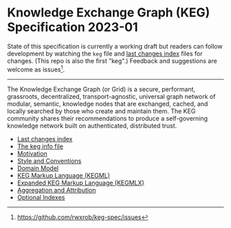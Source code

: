 # Knowledge Exchange Graph (KEG) Specification 2023-01

State of this specification is currently a working draft but readers can follow development by watching the `keg` file and [last changes index](/dex) files for changes. (This repo is also the first "keg".) Feedback and suggestions are welcome as issues[^1].

----

The Knowledge Exchange Graph (or Grid) is a secure, performant, grassroots, decentralized, transport-agnostic, universal graph network of modular, semantic, knowledge nodes that are exchanged, cached, and locally searched by those who create and maintain them. The KEG community shares their recommendations to produce a self-governing knowledge network built on authenticated, distributed trust.

* [Last changes index](/dex)
* [The keg info file](keg)
* [Motivation](/28)
* [Style and Conventions](/37)
* [Domain Model](/10)
* [KEG Markup Language (KEGML)](/50)
* [Expanded KEG Markup Language (KEGMLX)](/17)
* [Aggregation and Attribution](/5)
* [Optional Indexes](/64)

[^1]: https://github.com/rwxrob/keg-spec/issues
